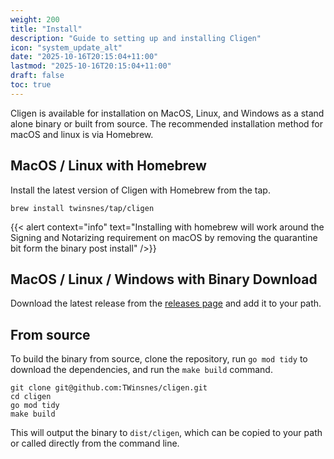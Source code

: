 ```yaml
---
weight: 200
title: "Install"
description: "Guide to setting up and installing Cligen"
icon: "system_update_alt"
date: "2025-10-16T20:15:04+11:00"
lastmod: "2025-10-16T20:15:04+11:00"
draft: false
toc: true
---
```


Cligen is available for installation on MacOS, Linux, and Windows as a stand alone binary or built from source. The 
recommended installation method for macOS and linux is via Homebrew.

## MacOS / Linux with Homebrew

Install the latest version of Cligen with Homebrew from the tap.

```shell
brew install twinsnes/tap/cligen
```

{{< alert context="info" text="Installing with homebrew will work around the Signing and Notarizing requirement on macOS by removing the quarantine bit form the binary post install" />}}

## MacOS / Linux / Windows with Binary Download

Download the latest release from the [releases page](https://github.com/twinsnes/cligen/releases) and add it to your path.

## From source

To build the binary from source, clone the repository, run `go mod tidy` to download the dependencies, and run the `make build` command.

```shell
git clone git@github.com:TWinsnes/cligen.git
cd cligen
go mod tidy
make build
```

This will output the binary to `dist/cligen`, which can be copied to your path or called directly from the command line.
